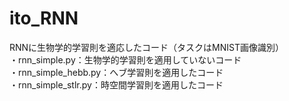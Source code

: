# ito_RNN
RNNに生物学的学習則を適応したコード（タスクはMNIST画像識別）<br>
・rnn_simple.py：生物学的学習則を適用していないコード <br>
・rnn_simple_hebb.py：へブ学習則を適用したコード <br>
・rnn_simple_stlr.py：時空間学習則を適用したコード
